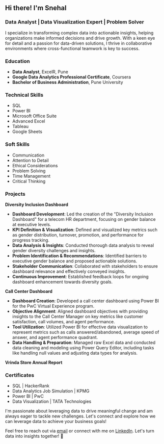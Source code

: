 ## Hi there! I'm Snehal 

### Data Analyst | Data Visualization Expert | Problem Solver

I specialize in transforming complex data into actionable insights, helping organizations make informed decisions and drive growth.
With a keen eye for detail and a passion for data-driven solutions, I thrive in collaborative environments where cross-functional teamwork is key to success.

### Education
- **Data Analyst**, ExcelR, Pune
- **Google Data Analytics Professional Certificate**, Coursera
- **Bachelor of Business Administration**, Pune University

### Technical Skills
- SQL
- Power BI
- Microsoft Office Suite
- Advanced Excel
- Tableau
- Google Sheets

### Soft Skills
- Communication
- Attention to Detail
- Ethical Considerations
- Problem Solving
- Time Management
- Critical Thinking

### Projects

**Diversity Inclusion Dashboard**
- **Dashboard Development**: Led the creation of the "Diversity Inclusion Dashboard" for a telecom HR department, focusing on gender balance at executive levels.
- **KPI Definition & Visualization**: Defined and visualized key metrics such as gender distribution, turnover, promotion, and performance for progress tracking.
- **Data Analysis & Insights**: Conducted thorough data analysis to reveal gender diversity challenges and insights.
- **Problem Identification & Recommendations**: Identified barriers to executive gender balance and proposed actionable solutions.
- **Stakeholder Communication**: Collaborated with stakeholders to ensure dashboard relevance and effectively conveyed insights.
- **Continuous Improvement**: Established feedback loops for ongoing dashboard enhancement towards diversity goals.

**Call Center Dashboard**
- **Dashboard Creation**: Developed a call center dashboard using Power BI for the PwC Virtual Experience program.
- **Objective Alignment**: Aligned dashboard objectives with providing insights to the Call Center Manager on key metrics like customer satisfaction, call volumes, and agent performance.
- **Tool Utilization**: Utilized Power BI for effective data visualization to represent metrics such as calls answered/abandoned, average speed of answer, and agent performance quadrant.
- **Data Handling & Preparation**: Managed raw Excel data and conducted data cleaning and modeling using Power Query Editor, including tasks like handling null values and adjusting data types for analysis.

**Vrinda Store Annual Report**

### Certificates
- SQL | HackerRank
- Data Analytics Job Simulation | KPMG
- Power BI | PwC
- Data Visualization | TATA Technologies

I'm passionate about leveraging data to drive meaningful change and am always eager to tackle new challenges. Let's connect and explore how we can leverage data to achieve your business goals! 

Feel free to reach out via [email](mailto:youremail@example.com) or connect with me on [LinkedIn](https://www.linkedin.com/in/yourprofile). Let's turn data into insights together! 🚀
